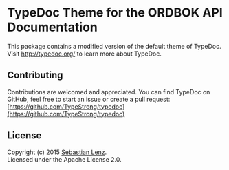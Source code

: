 # TypeDoc Theme for the ORDBOK API Documentation

This package contains a modified version of the default theme of TypeDoc.
Visit http://typedoc.org/ to learn more about TypeDoc.


## Contributing

Contributions are welcomed and appreciated. You can find TypeDoc on GitHub, feel
free to start an issue or create a pull request:<br>
[https://github.com/TypeStrong/typedoc](https://github.com/TypeStrong/typedoc)


## License

Copyright (c) 2015 [Sebastian Lenz](http://www.sebastian-lenz.de).<br>
Licensed under the Apache License 2.0.
